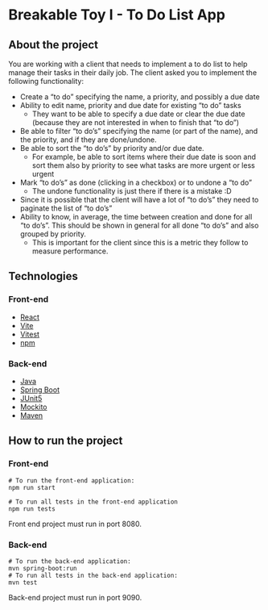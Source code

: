 # Breakable Toy I - To Do List App

## About the project

You are working with a client that needs to implement a to do list to help manage their tasks in their daily job. The client asked you to implement the following functionality:

- Create a “to do” specifying the name, a priority, and possibly a due date
- Ability to edit name, priority and due date for existing “to do” tasks
  - They want to be able to specify a due date or clear the due date (because they are not interested in when to finish that “to do”)
- Be able to filter “to do’s” specifying the name (or part of the name), and the priority, and if they are done/undone.
- Be able to sort the “to do’s” by priority and/or due date.
  - For example, be able to sort items where their due date is soon and sort them also by priority to see what tasks are more urgent or less urgent
- Mark “to do’s” as done (clicking in a checkbox) or to undone a “to do”
  - The undone functionality is just there if there is a mistake :D
- Since it is possible that the client will have a lot of “to do’s” they need to paginate the list of “to do’s”
- Ability to know, in average, the time between creation and done for all “to do’s”. This should be shown in general for all done “to do’s” and also grouped by priority.
  - This is important for the client since this is a metric they follow to measure performance.

## Technologies

### Front-end

- [React](https://react.dev/)
- [Vite](https://vite.dev/)
- [Vitest](https://vitest.dev/)
- [npm](https://www.npmjs.com/)

### Back-end

- [Java](https://www.java.com/)
- [Spring Boot](https://spring.io/projects/spring-boot)
- [JUnit5](https://junit.org/)
- [Mockito](https://site.mockito.org/)
- [Maven](https://maven.apache.org/)

## How to run the project

### Front-end

```
# To run the front-end application:
npm run start

# To run all tests in the front-end application
npm run tests
```

Front end project must run in port 8080.

### Back-end

```
# To run the back-end application:
mvn spring-boot:run
# To run all tests in the back-end application:
mvn test
```

Back-end project must run in port 9090.
